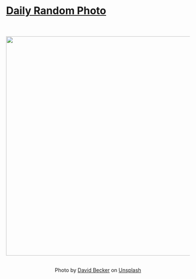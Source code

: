 # [Daily Random Photo](https://www.dailyrandomphoto.com/)

<div align="center">
  <br>
  <br>
  <a href="https://www.dailyrandomphoto.com/p/2024/2024-05-12/"><img src="https://images.unsplash.com/photo-1713528197472-7b7f7dbb5bb4?crop=entropy&cs=tinysrgb&fit=max&fm=jpg&ixid=M3w3NzUwOHwwfDF8cmFuZG9tfHx8fHx8fHx8MTcxNTQ3NDA2OHw&ixlib=rb-4.0.3&q=80&w=1080" width="600px"></a>
  <br>
  <br>
  <p class="has-text-grey">Photo by <a href="https://unsplash.com/@beckerworks?utm_source=Daily%20Random%20Photo&amp;utm_medium=referral" target="_blank" rel="noopener noreferrer">David Becker</a> on <a href="https://unsplash.com/photos/the-sun-is-setting-over-the-ocean-near-a-rocky-shore-czP47CfKiyo?utm_source=Daily%20Random%20Photo&amp;utm_medium=referral" target="_blank" rel="noopener noreferrer">Unsplash</a></p>
</div>
